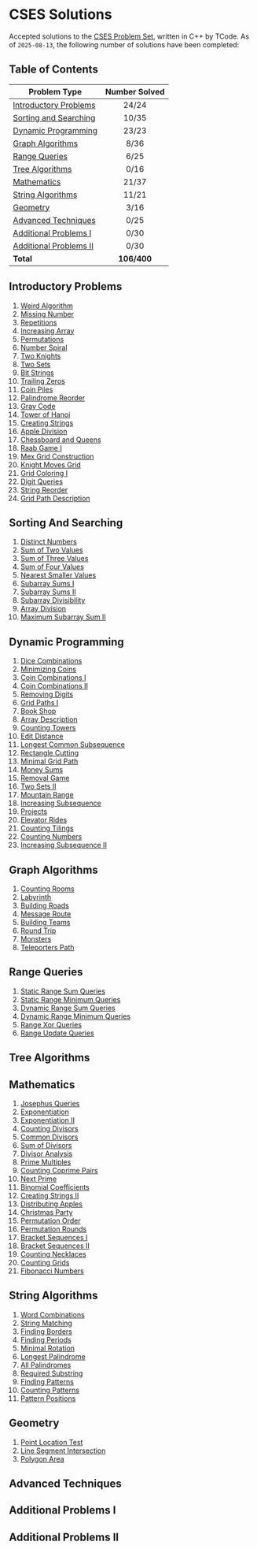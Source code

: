 # CSES Solutions

Accepted solutions to the [CSES Problem Set](https://cses.fi/problemset/), written in C++ by TCode. As of `2025-08-13`, the following number of solutions have been completed:

## Table of Contents

| Problem Type                                      | Number Solved |
|---------------------------------------------------|:-------------:|
| [Introductory Problems](#Introductory-Problems)   |     24/24     |
| [Sorting and Searching](#Sorting-and-Searching)   |     10/35     |
| [Dynamic Programming](#Dynamic-Programming)       |     23/23     |
| [Graph Algorithms](#Graph-Algorithms)             |     8/36      |
| [Range Queries](#Range-Queries)                   |     6/25      |
| [Tree Algorithms](#Tree-Algorithms)               |     0/16      |
| [Mathematics](#Mathematics)                       |     21/37     |
| [String Algorithms](#String-Algorithms)           |     11/21     |
| [Geometry](#Geometry)                             |     3/16      |
| [Advanced Techniques](#Advanced-Techniques)       |     0/25      |
| [Additional Problems I](#Additional-Problems-I)   |     0/30      |
| [Additional Problems II](#Additional-Problems-II) |     0/30      |
| **Total**                                         |   **106/400** |

## Introductory Problems
1. [Weird Algorithm](/Introductory%20Problems/Weird%20Algorithm.cpp)
1. [Missing Number](/Introductory%20Problems/Missing%20Number.cpp)
1. [Repetitions](/Introductory%20Problems/Repetitions.cpp)
1. [Increasing Array](/Introductory%20Problems/Increasing%20Array.cpp)
1. [Permutations](/Introductory%20Problems/Permutations.cpp)
1. [Number Spiral](/Introductory%20Problems/Number%20Spiral.cpp)
1. [Two Knights](/Introductory%20Problems/Two%20Knights.cpp)
1. [Two Sets](/Introductory%20Problems/Two%20Sets.cpp)
1. [Bit Strings](/Introductory%20Problems/Bit%20Strings.cpp)
1. [Trailing Zeros](/Introductory%20Problems/Trailing%20Zeros.cpp)
1. [Coin Piles](/Introductory%20Problems/Coin%20Piles.cpp)
1. [Palindrome Reorder](/Introductory%20Problems/Palindrome%20Reorder.cpp)
1. [Gray Code](/Introductory%20Problems/Gray%20Code.cpp)
1. [Tower of Hanoi](/Introductory%20Problems/Tower%20of%20Hanoi.cpp)
1. [Creating Strings](/Introductory%20Problems/Creating%20Strings.cpp)
1. [Apple Division](/Introductory%20Problems/Apple%20Division.cpp)
1. [Chessboard and Queens](/Introductory%20Problems/Chessboard%20and%20Queens.cpp)
1. [Raab Game I](/Introductory%20Problems/Raab%20Game%20I.cpp)
1. [Mex Grid Construction](/Introductory%20Problems/Mex%20Grid%20Construction.cpp)
1. [Knight Moves Grid](/Introductory%20Problems/Knight%20Moves%20Grid.cpp)
1. [Grid Coloring I](/Introductory%20Problems/Grid%20Coloring%20I.cpp)
1. [Digit Queries](/Introductory%20Problems/Digit%20Queries.cpp)
1. [String Reorder](/Introductory%20Problems/String%20Reorder.cpp)
1. [Grid Path Description](/Introductory%20Problems/Grid%20Path%20Description.cpp)

## Sorting And Searching
1. [Distinct Numbers](/Sorting%20and%20Searching/Distinct%20Numbers.cpp)
1. [Sum of Two Values](/Sorting%20and%20Searching/Sum%20of%20Two%20Values.cpp)
1. [Sum of Three Values](/Sorting%20and%20Searching/Sum%20of%20Three%20Values.cpp)
1. [Sum of Four Values](/Sorting%20and%20Searching/Sum%20of%20Four%20Values.cpp)
1. [Nearest Smaller Values](/Sorting%20and%20Searching/Nearest%20Smaller%20Values.cpp)
1. [Subarray Sums I](/Sorting%20and%20Searching/Subarray%20Sums%20I.cpp)
1. [Subarray Sums II](/Sorting%20and%20Searching/Subarray%20Sums%20II.cpp)
1. [Subarray Divisibility](/Sorting%20and%20Searching/Subarray%20Divisibility.cpp)
1. [Array Division](/Sorting%20and%20Searching/Array%20Division.cpp)
1. [Maximum Subarray Sum II](/Sorting%20and%20Searching/Maximum%20Subarray%20Sum%20II.cpp)

## Dynamic Programming
1. [Dice Combinations](/Dynamic%20Programming/Dice%20Combinations.cpp)
1. [Minimizing Coins](/Dynamic%20Programming/Minimizing%20Coins.cpp)
1. [Coin Combinations I](/Dynamic%20Programming/Coin%20Combinations%20I.cpp)
1. [Coin Combinations II](/Dynamic%20Programming/Coin%20Combinations%20II.cpp)
1. [Removing Digits](/Dynamic%20Programming/Removing%20Digits.cpp)
1. [Grid Paths I](/Dynamic%20Programming/Grid%20Paths%20I.cpp)
1. [Book Shop](/Dynamic%20Programming/Book%20Shop.cpp)
1. [Array Description](/Dynamic%20Programming/Array%20Description.cpp)
1. [Counting Towers](/Dynamic%20Programming/Counting%20Towers.cpp)
1. [Edit Distance](/Dynamic%20Programming/Edit%20Distance.cpp)
1. [Longest Common Subsequence](/Dynamic%20Programming/Longest%20Common%20Subsequence.cpp)
1. [Rectangle Cutting](/Dynamic%20Programming/Rectangle%20Cutting.cpp)
1. [Minimal Grid Path](/Dynamic%20Programming/Minimal%20Grid%20Path.cpp)
1. [Money Sums](/Dynamic%20Programming/Money%20Sums.cpp)
1. [Removal Game](/Dynamic%20Programming/Removal%20Game.cpp)
1. [Two Sets II](/Dynamic%20Programming/Two%20Sets%20II.cpp)
1. [Mountain Range](/Dynamic%20Programming/Mountain%20Range.cpp)
1. [Increasing Subsequence](/Dynamic%20Programming/Increasing%20Subsequence.cpp)
1. [Projects](/Dynamic%20Programming/Projects.cpp)
1. [Elevator Rides](/Dynamic%20Programming/Elevator%20Rides.cpp)
1. [Counting Tilings](/Dynamic%20Programming/Counting%20Tilings.cpp)
1. [Counting Numbers](/Dynamic%20Programming/Counting%20Numbers.cpp)
1. [Increasing Subsequence II](/Dynamic%20Programming/Increasing%20Subsequence%20II.cpp)

## Graph Algorithms
1. [Counting Rooms](/Graph%20Algorithms/Counting%20Rooms.cpp)
1. [Labyrinth](/Graph%20Algorithms/Labyrinth.cpp)
1. [Building Roads](/Graph%20Algorithms/Building%20Roads.cpp)
1. [Message Route](/Graph%20Algorithms/Message%20Route.cpp)
1. [Building Teams](/Graph%20Algorithms/Building%20Teams.cpp)
1. [Round Trip](/Graph%20Algorithms/Round%20Trip.cpp)
1. [Monsters](/Graph%20Algorithms/Monsters.cpp)
1. [Teleporters Path](/Graph%20Algorithms/Teleporters%20Path.cpp)

## Range Queries
1. [Static Range Sum Queries](/Range%20Queries/Static%20Range%20Sum%20Queries.cpp)
1. [Static Range Minimum Queries](/Range%20Queries/Static%20Range%20Minimum%20Queries.cpp)
1. [Dynamic Range Sum Queries](/Range%20Queries/Dynamic%20Range%20Sum%20Queries.cpp)
1. [Dynamic Range Minimum Queries](/Range%20Queries/Dynamic%20Range%20Minimum%20Queries.cpp)
1. [Range Xor Queries](/Range%20Queries/Range%20Xor%20Queries.cpp)
1. [Range Update Queries](/Range%20Queries/Range%20Update%20Queries.cpp)

## Tree Algorithms

## Mathematics
1. [Josephus Queries](/Mathematics/Josephus%20Queries.cpp)
1. [Exponentiation](/Mathematics/Exponentiation.cpp)
1. [Exponentiation II](/Mathematics/Exponentiation.cpp)
1. [Counting Divisors](/Mathematics/Counting%20Divisors.cpp)
1. [Common Divisors](/Mathematics/Common%20Divisors.cpp)
1. [Sum of Divisors](/Mathematics/Sum%20of%20Divisors.cpp)
1. [Divisor Analysis](/Mathematics/Divisor%20Analysis.cpp)
1. [Prime Multiples](/Mathematics/Prime%20Multiples.cpp)
1. [Counting Coprime Pairs](/Mathematics/Counting%20Coprime%20Pairs.cpp)
1. [Next Prime](/Mathematics/Next%20Prime.cpp)
1. [Binomial Coefficients](/Mathematics/Binomial%20Coefficients.cpp)
1. [Creating Strings II](/Mathematics/Creating%20Strings%20II.cpp)
1. [Distributing Apples](/Mathematics/Distributing%20Apples.cpp)
1. [Christmas Party](/Mathematics/Christmas%20Party.cpp)
1. [Permutation Order](/Mathematics/Permutation%20Order.cpp)
1. [Permutation Rounds](/Mathematics/Permutation%20Rounds.cpp)
1. [Bracket Sequences I](/Mathematics/Bracket%20Sequences%20I.cpp)
1. [Bracket Sequences II](/Mathematics/Bracket%20Sequences%20II.cpp)
1. [Counting Necklaces](/Mathematics/Counting%20Necklaces.cpp)
1. [Counting Grids](/Mathematics/Counting%20Grids.cpp)
1. [Fibonacci Numbers](/Mathematics/Fibonacci%20Numbers.cpp)

## String Algorithms
1. [Word Combinations](/String%20Algorithms/Word%20Combinations.cpp)
1. [String Matching](/String%20Algorithms/String%20Matching.cpp)
1. [Finding Borders](/String%20Algorithms/Finding%20Borders.cpp)
1. [Finding Periods](/String%20Algorithms/Finding%20Periods.cpp)
1. [Minimal Rotation](/String%20Algorithms/Minimal%20Rotation.cpp)
1. [Longest Palindrome](/String%20Algorithms/Longest%20Palindrome.cpp)
1. [All Palindromes](/String%20Algorithms/All%20Palindromes.cpp)
1. [Required Substring](/String%20Algorithms/Required%20Substring.cpp)
1. [Finding Patterns](/String%20Algorithms/Finding%20Patterns.cpp)
1. [Counting Patterns](/String%20Algorithms/Counting%20Patterns.cpp)
1. [Pattern Positions](/String%20Algorithms/Pattern%20Positions.cpp)

## Geometry
1. [Point Location Test](/Geometry/Point%20Location%20Test.cpp)
1. [Line Segment Intersection](/Geometry/Line%20Segment%20Intersection.cpp)
1. [Polygon Area](/Geometry/Polygon%20Area.cpp)

## Advanced Techniques

## Additional Problems I

## Additional Problems II